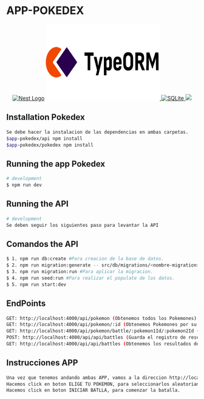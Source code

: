 # APP-POKEDEX

<p align="center">
  <a href="http://nestjs.com/" target="blank"><img src="https://nestjs.com/img/logo-small.svg" width="150" alt="Nest Logo" /></a>
    <a href="http://typeorm.io/">
    <img src="https://github.com/typeorm/typeorm/raw/master/resources/logo_big.png" width="300" height="200">
  </a>
  <a href="https://www.sqlite.org/">
  <img src="https://cdn.icon-icons.com/icons2/2699/PNG/512/sqlite_logo_icon_169724.png" alt="SQLite" border="0" width="250" height="250">
  </a>
<img src="https://camo.githubusercontent.com/39791c3e4c4387b8b913628a8f258768ea3a4a71fc815ced2219f81c22c71f6a/68747470733a2f2f6173736574732e76657263656c2e636f6d2f696d6167652f75706c6f61642f76313636323133303535392f6e6578746a732f49636f6e5f6c696768745f6261636b67726f756e642e706e67" height="200" data-canonical-src="https://assets.vercel.com/image/upload/v1662130559/nextjs/Icon_light_background.png"">
</p>

[circleci-image]: https://img.shields.io/circleci/build/github/nestjs/nest/master?token=abc123def456
[circleci-url]: https://circleci.com/gh/nestjs/nest

## Installation Pokedex

```bash
Se debe hacer la instalacion de las dependencias en ambas carpetas.
$app-pokedex/api npm install
$app-pokedex/pokedex npm install
```

## Running the app Pokedex

```bash
# development
$ npm run dev
```

## Running the API

```bash
# development
Se deben seguir los siguientes paso para levantar la API
```

## Comandos the API

```bash
$ 1. npm run db:create #Para creacion de la base de datos.
$ 2. npm run migration:generate -- src/db/migrations/<nombre-migration> #Para realizar la migracion.
$ 3. npm run migration:run #Para aplicar la migracion.
$ 4. npm run seed:run #Para realizar el populate de los datos.
$ 5. npm run start:dev
```
## EndPoints

```bash
GET: http://localhost:4000/api/pokemon (Obtenemos todos los Pokemones)
GET: http://localhost:4000/api/pokemon/:id (Obtenemos Pokemones por su ID)
GET: http://localhost:4000/api/pokemon/battle/:pokemon1Id/:pokemon2Id (Inicia la batalla)
POST: http://localhost:4000/api/api/battles (Guarda el registro de resultado de la batalla)
GET: http://localhost:4000/api/api/battles (Obtenemos los resultados de las batallas)
```

## Instrucciones APP

```bash
Una vez que tenemos andando ambas APP, vamos a la direccion http://localhost:3000/
Hacemos click en boton ELIGE TU POKEMON, para seleccionarlos aleatoriamente.
Hacemos click en boton INICIAR BATLLA, para comenzar la batalla.

```

